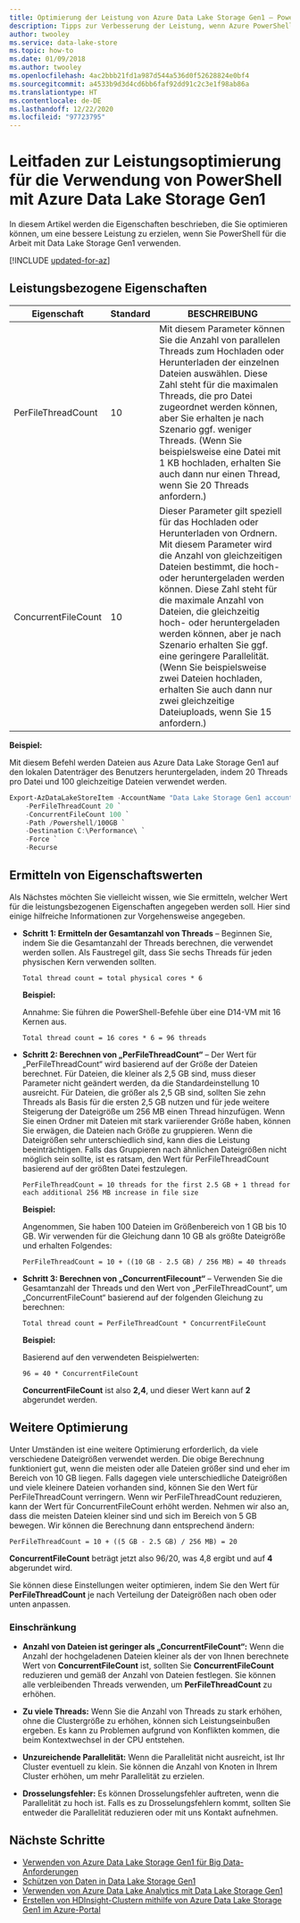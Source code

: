 ```yaml
---
title: Optimierung der Leistung von Azure Data Lake Storage Gen1 – PowerShell
description: Tipps zur Verbesserung der Leistung, wenn Azure PowerShell mit Azure Data Lake Storage Gen1 verwendet wird.
author: twooley
ms.service: data-lake-store
ms.topic: how-to
ms.date: 01/09/2018
ms.author: twooley
ms.openlocfilehash: 4ac2bbb21fd1a987d544a536d0f52628824e0bf4
ms.sourcegitcommit: a4533b9d3d4cd6bb6faf92dd91c2c3e1f98ab86a
ms.translationtype: HT
ms.contentlocale: de-DE
ms.lasthandoff: 12/22/2020
ms.locfileid: "97723795"
---
```

# <a name="performance-tuning-guidance-for-using-powershell-with-azure-data-lake-storage-gen1"></a>Leitfaden zur Leistungsoptimierung für die Verwendung von PowerShell mit Azure Data Lake Storage Gen1

In diesem Artikel werden die Eigenschaften beschrieben, die Sie optimieren können, um eine bessere Leistung zu erzielen, wenn Sie PowerShell für die Arbeit mit Data Lake Storage Gen1 verwenden.

[!INCLUDE [updated-for-az](../../includes/updated-for-az.md)]

## <a name="performance-related-properties"></a>Leistungsbezogene Eigenschaften

| Eigenschaft            | Standard | BESCHREIBUNG |
|---------------------|---------|-------------|
| PerFileThreadCount  | 10      | Mit diesem Parameter können Sie die Anzahl von parallelen Threads zum Hochladen oder Herunterladen der einzelnen Dateien auswählen. Diese Zahl steht für die maximalen Threads, die pro Datei zugeordnet werden können, aber Sie erhalten je nach Szenario ggf. weniger Threads. (Wenn Sie beispielsweise eine Datei mit 1 KB hochladen, erhalten Sie auch dann nur einen Thread, wenn Sie 20 Threads anfordern.)  |
| ConcurrentFileCount | 10      | Dieser Parameter gilt speziell für das Hochladen oder Herunterladen von Ordnern. Mit diesem Parameter wird die Anzahl von gleichzeitigen Dateien bestimmt, die hoch- oder heruntergeladen werden können. Diese Zahl steht für die maximale Anzahl von Dateien, die gleichzeitig hoch- oder heruntergeladen werden können, aber je nach Szenario erhalten Sie ggf. eine geringere Parallelität. (Wenn Sie beispielsweise zwei Dateien hochladen, erhalten Sie auch dann nur zwei gleichzeitige Dateiuploads, wenn Sie 15 anfordern.) |

**Beispiel:**

Mit diesem Befehl werden Dateien aus Azure Data Lake Storage Gen1 auf den lokalen Datenträger des Benutzers heruntergeladen, indem 20 Threads pro Datei und 100 gleichzeitige Dateien verwendet werden.

```PowerShell
Export-AzDataLakeStoreItem -AccountName "Data Lake Storage Gen1 account name" `
    -PerFileThreadCount 20 `
    -ConcurrentFileCount 100 `
    -Path /Powershell/100GB `
    -Destination C:\Performance\ `
    -Force `
    -Recurse
```

## <a name="how-to-determine-property-values"></a>Ermitteln von Eigenschaftswerten

Als Nächstes möchten Sie vielleicht wissen, wie Sie ermitteln, welcher Wert für die leistungsbezogenen Eigenschaften angegeben werden soll. Hier sind einige hilfreiche Informationen zur Vorgehensweise angegeben.

* **Schritt 1: Ermitteln der Gesamtanzahl von Threads** – Beginnen Sie, indem Sie die Gesamtanzahl der Threads berechnen, die verwendet werden sollen. Als Faustregel gilt, dass Sie sechs Threads für jeden physischen Kern verwenden sollten.

    `Total thread count = total physical cores * 6`

    **Beispiel:**

    Annahme: Sie führen die PowerShell-Befehle über eine D14-VM mit 16 Kernen aus.

    `Total thread count = 16 cores * 6 = 96 threads`

* **Schritt 2: Berechnen von „PerFileThreadCount“** – Der Wert für „PerFileThreadCount“ wird basierend auf der Größe der Dateien berechnet. Für Dateien, die kleiner als 2,5 GB sind, muss dieser Parameter nicht geändert werden, da die Standardeinstellung 10 ausreicht. Für Dateien, die größer als 2,5 GB sind, sollten Sie zehn Threads als Basis für die ersten 2,5 GB nutzen und für jede weitere Steigerung der Dateigröße um 256 MB einen Thread hinzufügen. Wenn Sie einen Ordner mit Dateien mit stark variierender Größe haben, können Sie erwägen, die Dateien nach Größe zu gruppieren. Wenn die Dateigrößen sehr unterschiedlich sind, kann dies die Leistung beeinträchtigen. Falls das Gruppieren nach ähnlichen Dateigrößen nicht möglich sein sollte, ist es ratsam, den Wert für PerFileThreadCount basierend auf der größten Datei festzulegen.

    `PerFileThreadCount = 10 threads for the first 2.5 GB + 1 thread for each additional 256 MB increase in file size`

    **Beispiel:**

    Angenommen, Sie haben 100 Dateien im Größenbereich von 1 GB bis 10 GB. Wir verwenden für die Gleichung dann 10 GB als größte Dateigröße und erhalten Folgendes:

    `PerFileThreadCount = 10 + ((10 GB - 2.5 GB) / 256 MB) = 40 threads`

* **Schritt 3: Berechnen von „ConcurrentFilecount“** – Verwenden Sie die Gesamtanzahl der Threads und den Wert von „PerFileThreadCount“, um „ConcurrentFileCount“ basierend auf der folgenden Gleichung zu berechnen:

    `Total thread count = PerFileThreadCount * ConcurrentFileCount`

    **Beispiel:**

    Basierend auf den verwendeten Beispielwerten:

    `96 = 40 * ConcurrentFileCount`

    **ConcurrentFileCount** ist also **2,4**, und dieser Wert kann auf **2** abgerundet werden.

## <a name="further-tuning"></a>Weitere Optimierung

Unter Umständen ist eine weitere Optimierung erforderlich, da viele verschiedene Dateigrößen verwendet werden. Die obige Berechnung funktioniert gut, wenn die meisten oder alle Dateien größer sind und eher im Bereich von 10 GB liegen. Falls dagegen viele unterschiedliche Dateigrößen und viele kleinere Dateien vorhanden sind, können Sie den Wert für PerFileThreadCount verringern. Wenn wir PerFileThreadCount reduzieren, kann der Wert für ConcurrentFileCount erhöht werden. Nehmen wir also an, dass die meisten Dateien kleiner sind und sich im Bereich von 5 GB bewegen. Wir können die Berechnung dann entsprechend ändern:

`PerFileThreadCount = 10 + ((5 GB - 2.5 GB) / 256 MB) = 20`

**ConcurrentFileCount** beträgt jetzt also 96/20, was 4,8 ergibt und auf **4** abgerundet wird.

Sie können diese Einstellungen weiter optimieren, indem Sie den Wert für **PerFileThreadCount** je nach Verteilung der Dateigrößen nach oben oder unten anpassen.

### <a name="limitation"></a>Einschränkung

* **Anzahl von Dateien ist geringer als „ConcurrentFileCount“:** Wenn die Anzahl der hochgeladenen Dateien kleiner als der von Ihnen berechnete Wert von **ConcurrentFileCount** ist, sollten Sie **ConcurrentFileCount** reduzieren und gemäß der Anzahl von Dateien festlegen. Sie können alle verbleibenden Threads verwenden, um **PerFileThreadCount** zu erhöhen.

* **Zu viele Threads:** Wenn Sie die Anzahl von Threads zu stark erhöhen, ohne die Clustergröße zu erhöhen, können sich Leistungseinbußen ergeben. Es kann zu Problemen aufgrund von Konflikten kommen, die beim Kontextwechsel in der CPU entstehen.

* **Unzureichende Parallelität:** Wenn die Parallelität nicht ausreicht, ist Ihr Cluster eventuell zu klein. Sie können die Anzahl von Knoten in Ihrem Cluster erhöhen, um mehr Parallelität zu erzielen.

* **Drosselungsfehler:** Es können Drosselungsfehler auftreten, wenn die Parallelität zu hoch ist. Falls es zu Drosselungsfehlern kommt, sollten Sie entweder die Parallelität reduzieren oder mit uns Kontakt aufnehmen.

## <a name="next-steps"></a>Nächste Schritte

* [Verwenden von Azure Data Lake Storage Gen1 für Big Data-Anforderungen](data-lake-store-data-scenarios.md) 
* [Schützen von Daten in Data Lake Storage Gen1](data-lake-store-secure-data.md)
* [Verwenden von Azure Data Lake Analytics mit Data Lake Storage Gen1](../data-lake-analytics/data-lake-analytics-get-started-portal.md)
* [Erstellen von HDInsight-Clustern mithilfe von Azure Data Lake Storage Gen1 im Azure-Portal](data-lake-store-hdinsight-hadoop-use-portal.md)

